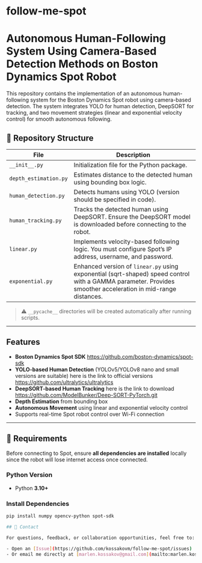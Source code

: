 # follow-me-spot
# Autonomous Human-Following System Using Camera-Based Detection Methods on Boston Dynamics Spot Robot

This repository contains the implementation of an autonomous human-following system for the Boston Dynamics Spot robot using camera-based detection. The system integrates YOLO for human detection, DeepSORT for tracking, and two movement strategies (linear and exponential velocity control) for smooth autonomous following.

## 📁 Repository Structure

| File | Description |
|------|-------------|
| `__init__.py` | Initialization file for the Python package. |
| `depth_estimation.py` | Estimates distance to the detected human using bounding box logic. |
| `human_detection.py` | Detects humans using YOLO (version should be specified in code). |
| `human_tracking.py` | Tracks the detected human using DeepSORT. Ensure the DeepSORT model is downloaded before connecting to the robot. |
| `linear.py` | Implements velocity-based following logic. You must configure Spot’s IP address, username, and password. |
| `exponential.py` | Enhanced version of `linear.py` using exponential (sqrt-shaped) speed control with a GAMMA parameter. Provides smoother acceleration in mid-range distances. |

> ⚠️ `__pycache__` directories will be created automatically after running scripts.

---

## Features

- **Boston Dynamics Spot SDK** https://github.com/boston-dynamics/spot-sdk
- **YOLO-based Human Detection** (YOLOv5/YOLOv8 nano and small versions are suitable) here is the link to official versions https://github.com/ultralytics/ultralytics  
- **DeepSORT-based Human Tracking**  here is the link to download https://github.com/ModelBunker/Deep-SORT-PyTorch.git
- **Depth Estimation** from bounding box  
- **Autonomous Movement** using linear and exponential velocity control  
- Supports real-time Spot robot control over Wi-Fi connection  

---

## 🔧 Requirements

Before connecting to Spot, ensure **all dependencies are installed** locally since the robot will lose internet access once connected.

### Python Version

- Python **3.10+**

### Install Dependencies

```bash
pip install numpy opencv-python spot-sdk

## 📩 Contact

For questions, feedback, or collaboration opportunities, feel free to:

- Open an [Issue](https://github.com/kossakovm/follow-me-spot/issues)
- Or email me directly at [marlen.kossakov@gmail.com](mailto:marlen.kossakov@gmail.com)

